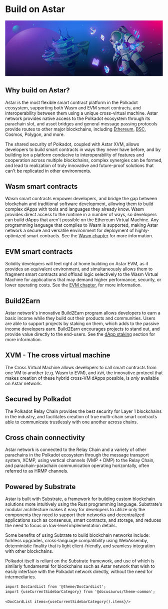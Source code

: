 # Build on Astar
![Documentation of all the resources builders need in order to start testing, deploying and interacting with smart contracts on the Astar network](assets/build.png)

## Why build on Astar?
Astar is the most flexible smart contract platform in the Polkadot ecosystem, supporting both Wasm and EVM smart contracts, and interoperability between them using a unique cross-virtual machine. Astar network provides native access to the Polkadot ecosystem through its parachain slot, and asset bridges and general message passing protocols provide routes to other major blockchains, including [Ethereum](https://cbridge.celer.network/#/transfer), [BSC](https://cbridge.celer.network/#/transfer), Cosmos, Polygon, and more. 

The shared security of Polkadot, coupled with Astar XVM, allows developers to build smart contracts in ways they never have before, and by building ion a platform conducive to interoperability of features and cooperation across multiple blockchains, complex synergies can be formed, and lead to realization of truly innovative and future-proof solutions that can't be replicated in other environments.

## Wasm smart contracts
Wasm smart contracts empower developers, and bridge the gap between blockchain and traditional software development, allowing them to build complex dApps with tools and languages they already know. Wasm provides direct access to the runtime in a number of ways, so developers can build dApps that aren't possible on the Ethereum Virtual Machine. Any programming language that compiles to Wasm is supported, making Astar network a secure and versatile environment for deployment of highly-optimized smart contracts. See the [Wasm chapter](/docs/build/wasm) for more information.

## EVM smart contracts
Solidity developers will feel right at home building on Astar EVM, as it provides an equivalent environment, and simultaneously allows them to fragment smart contracts and offload logic selectively to the Wasm Virtual Machine for applications that may demand higher performance, security, or lower operating costs. See the [EVM chapter.](/docs/build/evm) for more information.

## Build2Earn
Astar network's innovative Build2Earn program allows developers to earn a basic income while they build out their products and communities. Users are able to support projects by staking on them, which adds to the passive income developers earn. Build2Earn encourages projects to stand out, and provide value directly to the end-users. See the [dApp staking](/docs/dapp-staking/#dapp-staking--web3) section for more information.

## XVM - The cross virtual machine
The Cross Virtual Machine allows developers to call smart contracts from one VM to another (e.g. Wasm to EVM), and `XVM`, the innovative protocol that makes creation of these hybrid cross-VM dApps possible, is *only* available on Astar network.

## Secured by Polkadot
The Polkadot Relay Chain provides the best security for Layer 1 blockchains in the industry, and facilitates creation of true multi-chain smart contracts able to communicate trustlessly with one another across chains.

## Cross chain connectivity
Astar network is connected to the Relay Chain and a variety of other parachains in the Polkadot ecosystem through the message transport system, XCMP, using vertical channels (VMP + DMP) to the Relay Chain, and parachain-parachain communication operating horizontally, often referred to as HRMP channels.

## Powered by Substrate
Astar is built with Substrate, a framework for building custom blockchain solutions more intuitively using the Rust programming language. Substrate's modular architecture makes it easy for developers to utilize only the components they need to support their networks and decentralized applications such as consensus, smart contracts, and storage, and reduces the need to focus on low-level implementation details. 

Some benefits of using Subtrate to build blockchain networks include: forkless upgrades, cross-language compatibility using WebAssemby, deterministic finality that is light client-friendly, and seamless integration with other blockchains.

Polkadot itself is reliant on the Substrate framework, and use of which is similarly fundamental for blockchains such as Astar network that wish to easily interface with the Polkadot network directly, without the need for intermediaries.

```mdx-code-block
import DocCardList from '@theme/DocCardList';
import {useCurrentSidebarCategory} from '@docusaurus/theme-common';

<DocCardList items={useCurrentSidebarCategory().items}/>
```
